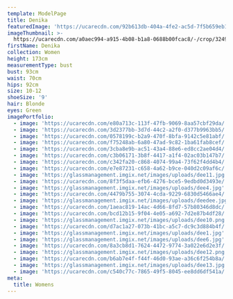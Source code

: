 ```yaml
---
template: ModelPage
title: Denika
featuredImage: 'https://ucarecdn.com/92b613db-404a-4fe2-ac5d-7f5b659eb1f1/'
imageThumbnail: >-
  https://ucarecdn.com/a0aec994-a915-4b08-b1a8-0688b00fcac8/-/crop/3249x3368/1404,0/-/preview/
firstName: Denika
collection: Women
height: 173cm
measurementType: bust
bust: 93cm
waist: 70cm
hips: 92cm
size: 10-12
shoeSize: '9'
hair: Blonde
eyes: Green
imagePortfolio:
  - image: 'https://ucarecdn.com/e80a713c-113f-47fb-9069-8aa57cbf29da/'
  - image: 'https://ucarecdn.com/3d2377bb-3d7d-44c2-a2f0-d377b9963bb5/'
  - image: 'https://ucarecdn.com/0578199c-b2a9-470f-8bfa-9142c5e81abf/'
  - image: 'https://ucarecdn.com/f75248ab-6a80-47ad-9c82-1ba61fab8cef/'
  - image: 'https://ucarecdn.com/3cba8e9b-ac51-43a4-88e6-ed8cc2ae04d4/'
  - image: 'https://ucarecdn.com/c3b06171-3b8f-4417-a1f4-02ac03b147b7/'
  - image: 'https://ucarecdn.com/c342fa20-c868-4074-99a4-73f62f4dd4b4/'
  - image: 'https://ucarecdn.com/e7e87231-c658-4a62-b9ce-040d2c09af6c/'
  - image: 'https://glassmanagement.imgix.net/images/uploads/dee11.jpg'
  - image: 'https://ucarecdn.com/8f3f5daa-efb6-4276-bce5-9edbd0d3493e/'
  - image: 'https://glassmanagement.imgix.net/images/uploads/dee4.jpg'
  - image: 'https://ucarecdn.com/4479b755-3074-4cda-9229-6830d5466ae4/'
  - image: 'https://glassmanagement.imgix.net/images/uploads/deedee.jpg'
  - image: 'https://ucarecdn.com/1aeac819-14ac-4d66-8fd7-57b80346d8dc/'
  - image: 'https://ucarecdn.com/bcd12b15-9f04-4e05-a692-7d2e87b4df28/'
  - image: 'https://glassmanagement.imgix.net/images/uploads/dee10.png'
  - image: 'https://ucarecdn.com/d7ac1a27-073b-41bc-a5c7-dc9c3d884b4f/'
  - image: 'https://glassmanagement.imgix.net/images/uploads/dee1.jpg'
  - image: 'https://glassmanagement.imgix.net/images/uploads/dee6.jpg'
  - image: 'https://ucarecdn.com/8a3cb8d1-7624-4472-9774-3a022e6d2e3f/'
  - image: 'https://glassmanagement.imgix.net/images/uploads/dee12.png'
  - image: 'https://ucarecdn.com/b6ab7e4f-f44f-46d0-93ae-a36c6f254b8a/'
  - image: 'https://glassmanagement.imgix.net/images/uploads/dee13.jpg'
  - image: 'https://ucarecdn.com/c540c77c-7865-49f5-8045-ee8dd6df541a/'
meta:
  title: Womens
---
```


